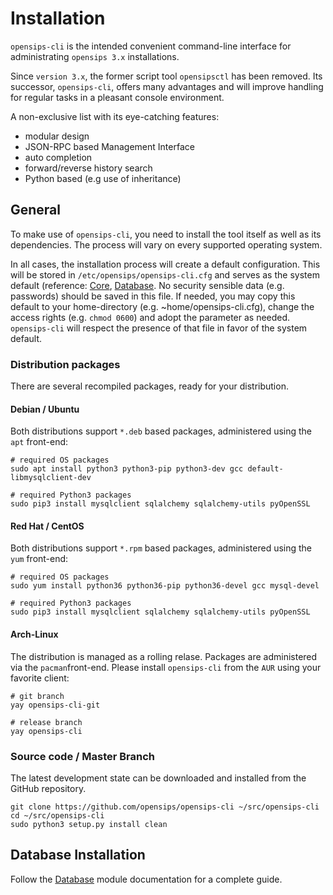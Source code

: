# Installation

`opensips-cli` is the intended convenient command-line interface for
administrating `opensips 3.x` installations.

Since `version 3.x`, the former script tool `opensipsctl` has been removed.
Its successor, `opensips-cli`, offers many advantages and will improve
handling for regular tasks in a pleasant console environment.

A non-exclusive list with its eye-catching features:

* modular design
* JSON-RPC based Management Interface
* auto completion
* forward/reverse history search
* Python based (e.g use of inheritance)

## General

To make use of `opensips-cli`, you need to install the tool itself as well as
its dependencies. The process will vary on every supported operating system.

In all cases, the installation process will create a default configuration.
This will be stored in `/etc/opensips/opensips-cli.cfg` and serves as the
system default (reference: [Core](../etc/default.cfg),
[Database](modules/database.md#Examples).
No security sensible data (e.g. passwords) should be saved in this file.
If needed, you may copy this default to your home-directory
(e.g. ~home/opensips-cli.cfg), change the access rights (e.g. `chmod 0600`) and
adopt the parameter as needed.  `opensips-cli` will respect the presence of
that file in favor of the system default.

### Distribution packages

There are several recompiled packages, ready for your distribution.

#### Debian / Ubuntu

Both distributions support `*.deb` based packages, administered
using the `apt` front-end:

```
# required OS packages
sudo apt install python3 python3-pip python3-dev gcc default-libmysqlclient-dev

# required Python3 packages
sudo pip3 install mysqlclient sqlalchemy sqlalchemy-utils pyOpenSSL
```

#### Red Hat / CentOS

Both distributions support `*.rpm` based packages, administered
using the `yum` front-end:

```
# required OS packages
sudo yum install python36 python36-pip python36-devel gcc mysql-devel

# required Python3 packages
sudo pip3 install mysqlclient sqlalchemy sqlalchemy-utils pyOpenSSL
```

#### Arch-Linux

The distribution is managed as a rolling relase. Packages are administered
via the `pacman`front-end. Please install `opensips-cli` from the `AUR` using
your favorite client:

```
# git branch
yay opensips-cli-git

# release branch
yay opensips-cli
```
### Source code / Master Branch

The latest development state can be downloaded and installed from the GitHub
repository.

```
git clone https://github.com/opensips/opensips-cli ~/src/opensips-cli
cd ~/src/opensips-cli
sudo python3 setup.py install clean
```

## Database Installation

Follow the [Database](modules/database.md#Examples) module documentation for a
complete guide.
